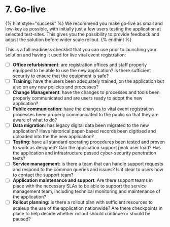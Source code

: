 # 7. Go-live

{% hint style="success" %}
We recommend you make go-live as small and low-key as possible, with initially just a few users testing the application at selected test-sites. This gives you the possibility to provide feedback and adjust the solution before wider scale rollout.
{% endhint %}

This is a full readiness checklist that you can use prior to launching your solution and having it used for live vital event registration:

* [ ] **Office refurbishment**: are registration offices and staff properly equipped to be able to use the new application? Is there sufficient security to ensure that the equipment is safe? &#x20;
* [ ] **Training**: have the users been adequately trained, on the application but also on any new policies and processes?&#x20;
* [ ] **Change Management**: have the changes to processes and tools been properly communicated and are users ready to adopt the new application?
* [ ] **Public communication**: have the changes to vital event registration processes been properly communicated to the public so that they are aware of what to do?&#x20;
* [ ] **Data migration**: has legacy digital data been migrated to the new application? Have historical paper-based records been digitised and uploaded into the the new application?  &#x20;
* [ ] **Testing:** have all standard operating procedures been tested and proven to work as designed? Can the application support peak user load? Has the application and infrastructure passed cyber-security penetration tests?&#x20;
* [ ] **Service management:** is there a team that can handle support requests and respond to the common queries and issues? Is it clear to users how to contact the support team?
* [ ] **Application maintenance and support**: Are there support teams in place with the necessary SLAs to be able to support the service management team, including technical monitoring and maintenance of the application?
* [ ] **Rollout planning:** is there a rollout plan with sufficient resources to scaleup the use of the application nationwide? Are there checkpoints in place to help decide whether rollout should continue or should be paused?&#x20;
